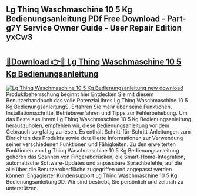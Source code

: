 ## Lg Thinq Waschmaschine 10 5 Kg Bedienungsanleitung PDf Free Download - Part-g7Y Service Owner Guide - User Repair Edition yxCw3

# <h2><a href="http://df1qqli.blite.top/?on=Lg+Thinq+Waschmaschine+10+5+Kg+Bedienungsanleitung">🔗Download 👉🔴 Lg Thinq Waschmaschine 10 5 Kg Bedienungsanleitung</a></h2>

[![Lg Thinq Waschmaschine 10 5 Kg Bedienungsanleitung new download](https://i.imgur.com/lujVjoI.png)](http://df1qqli.blite.top/?on=Lg+Thinq+Waschmaschine+10+5+Kg+Bedienungsanleitung)
Produktbeherrschung beginnt hier Entdecken Sie mit diesem Benutzerhandbuch das volle Potenzial Ihres Lg Thinq Waschmaschine 10 5 Kg BedienungsanleitungS. Erfahren Sie mehr über seine Funktionen, Installationsschritte, Betriebsverfahren und Tipps zur Fehlerbehebung. Um das Beste aus Ihrem Lg Thinq Waschmaschine 10 5 Kg Bedienungsanleitung herauszuholen, empfehlen wir, diese Bedienungsanleitung vor dem Gebrauch sorgfältig zu lesen. Es enthält Schritt-für-Schritt-Anleitungen zum Einrichten des Produkts sowie detaillierte Informationen zur Verwendung seiner verschiedenen Funktionen und Fähigkeiten. Zu den erweiterten Funktionen von Lg Thinq Waschmaschine 10 5 Kg Bedienungsanleitung gehören das Scannen von Fingerabdrücken, die Smart-Home-Integration, automatische Software-Updates und anpassbare Sprachbefehle, auf die alle über die Benutzeroberfläche zugegriffen und angepasst werden können. Engagierter Kundensupport Lg Thinq Waschmaschine 10 5 Kg BedienungsanleitungDD. Wir sind bestrebt, Sie persönlich und zeitnah zu unterstützen.
